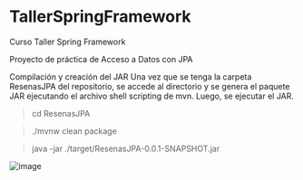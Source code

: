 # TallerSpringFramework
Curso Taller Spring Framework

Proyecto de práctica de Acceso a Datos con JPA

Compilación y creación del JAR
Una vez que se tenga la carpeta ResenasJPA del repositorio, se accede al directorio y se genera el paquete
JAR ejecutando el archivo shell scripting de mvn. Luego, se ejecutar el JAR.

>cd ResenasJPA 

>./mvnw clean package 

>java -jar ./target/ResenasJPA-0.0.1-SNAPSHOT.jar

![image](https://github.com/user-attachments/assets/5c4a6394-197b-4d51-a18b-b95cee3181e6)





